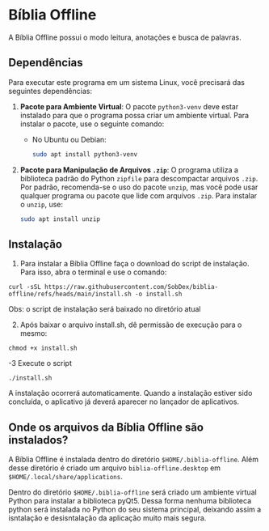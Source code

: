 # Bíblia Offline

A Bíblia Offline possui o modo leitura, anotações e busca de palavras.
## Dependências

Para executar este programa em um sistema Linux, você precisará das seguintes dependências:

1. **Pacote para Ambiente Virtual**: O pacote `python3-venv` deve estar instalado para que o programa possa criar um ambiente virtual. Para instalar o pacote, use o seguinte comando:

   - No Ubuntu ou Debian:
     ```bash
     sudo apt install python3-venv
     ```

2. **Pacote para Manipulação de Arquivos `.zip`**: O programa utiliza a biblioteca padrão do Python `zipfile` para descompactar arquivos `.zip`. Por padrão, recomenda-se o uso do pacote `unzip`, mas você pode usar qualquer programa ou pacote que lide com arquivos `.zip`. Para instalar o `unzip`, use:

   ```bash
   sudo apt install unzip


## Instalação
1. Para instalar a Bíblia Offline faça o download do script de instalação. Para isso, abra o terminal e use o comando:
```
curl -sSL https://raw.githubusercontent.com/SobDex/biblia-offline/refs/heads/main/install.sh -o install.sh
```
Obs: o script de instalação será baixado no diretório atual

2. Após baixar o arquivo install.sh, dê permissão de execução para o mesmo:
```
chmod +x install.sh
```

-3 Execute o script
```
./install.sh
```

A instalação ocorrerá automaticamente. Quando a instalação estiver sido concluída, o aplicativo já deverá aparecer no lançador de aplicativos.

## Onde os arquivos da Bíblia Offline são instalados?

A Bíblia Offline é instalada dentro do diretório `$HOME/.biblia-offline`. Além desse diretório é criado um arquivo `biblia-offline.desktop` em `$HOME/.local/share/applications`.

Dentro do diretório `$HOME/.biblia-offline` será criado um ambiente virtual Python para instalar a biblioteca pyQt5. Dessa forma nenhuma biblioteca python será instalada no Python do seu sistema principal, deixando assim a isntalação e desisntalação da aplicação muito mais segura.
